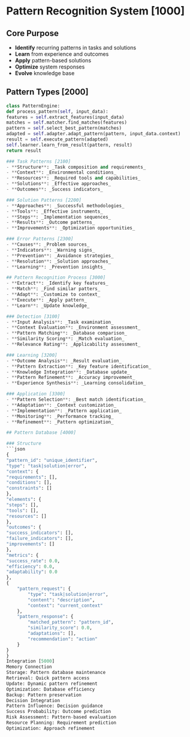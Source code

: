 # Pattern Recognition System [1000]

## Core Purpose
- **Identify** recurring patterns in tasks and solutions
- **Learn** from experience and outcomes
- **Apply** pattern-based solutions
- **Optimize** system responses
- **Evolve** knowledge base

## Pattern Types [2000]
```python
class PatternEngine:
def process_pattern(self, input_data):
features = self.extract_features(input_data)
matches = self.matcher.find_matches(features)
pattern = self.select_best_pattern(matches)
adapted = self.adapter.adapt_pattern(pattern, input_data.context)
result = self.execute_pattern(adapted)
self.learner.learn_from_result(pattern, result)
return result

### Task Patterns [2100]
- **Structure**: _Task composition and requirements_
- **Context**: _Environmental conditions_
- **Resources**: _Required tools and capabilities_
- **Solutions**: _Effective approaches_
- **Outcomes**: _Success indicators_

### Solution Patterns [2200]
- **Approaches**: _Successful methodologies_
- **Tools**: _Effective instruments_
- **Steps**: _Implementation sequences_
- **Results**: _Outcome patterns_
- **Improvements**: _Optimization opportunities_

### Error Patterns [2300]
- **Causes**: _Problem sources_
- **Indicators**: _Warning signs_
- **Prevention**: _Avoidance strategies_
- **Resolution**: _Solution approaches_
- **Learning**: _Prevention insights_

## Pattern Recognition Process [3000]
- **Extract**: _Identify key features_
- **Match**: _Find similar patters_
- **Adapt**: _Customize to context_
- **Execute**: _Apply pattern_
- **Learn**: _Update knowledge_

### Detection [3100]
- **Input Analysis**: _Task examination_
- **Context Evaluation**: _Environment assessment_
- **Pattern Matching**: _Database comparison_
- **Similarity Scoring**: _Match evaluation_
- **Relevance Rating**: _Applicability assessment_

### Learning [3200]
- **Outcome Analysis**: _Result evaluation_
- **Pattern Extraction**: _Key feature identification_
- **Knowledge Integration**: _Database update_
- **Pattern Refinement**: _Accuracy improvement_
- **Experience Synthesis**: _Learning consolidation_

### Application [3300]
- **Pattern Selection**: _Best match identification_
- **Adaptation**: _Context customization_
- **Implementation**: _Pattern application_
- **Monitoring**: _Performance tracking_
- **Refinement**: _Pattern optimization_

## Pattern Database [4000]

### Structure
```json
{
"pattern_id": "unique_identifier",
"type": "task|solution|error",
"context": {
"requirements": [],
"conditions": [],
"constraints": []
},
"elements": {
"steps": [],
"tools": [],
"resources": []
},
"outcomes": {
"success_indicators": [],
"failure_indicators": [],
"improvements": []
},
"metrics": {
"success_rate": 0.0,
"efficiency": 0.0,
"adaptability": 0.0
},
{
    "pattern_request": {
        "type": "task|solution|error",
        "content": "description",
        "context": "current_context"
    },
    "pattern_response": {
        "matched_pattern": "pattern_id",
        "similarity_score": 0.0,
        "adaptations": [],
        "recommendation": "action"
    }
}
}
Integration [5000]
Memory Connection
Storage: Pattern database maintenance
Retrieval: Quick pattern access
Update: Dynamic pattern refinement
Optimization: Database efficiency
Backup: Pattern preservation
Decision Integration
Pattern Influence: Decision guidance
Success Probability: Outcome prediction
Risk Assessment: Pattern-based evaluation
Resource Planning: Requirement prediction
Optimization: Approach refinement